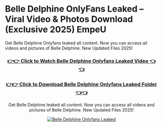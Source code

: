 # Belle Delphine OnlyFans Leaked – Viral Video & Photos Download (Exclusive 2025) EmpeU

Get Belle Delphine Onlyfans leaked all content. Now you can access all videos and pictures of Belle Delphine. New Updated Files 2025!  
<div align="center">
  
### [👉👉 Click to Watch Belle Delphine Onlyfans Leaked Video 👈👈](https://links2leaks.com/belledelphine)  
### [👉👉 Click to Download Belle Delphine Onlyfans Leaked Folder 👈👈](https://links2leaks.com/belledelphine)  

Get Belle Delphine leaked all content. Now you can access all videos and pictures of Belle Delphine. New Updated Files 2025!  

[![Belle Delphine Onlyfans Leaked](https://i.ibb.co/93hzkbrt/l2l.gif)](https://links2leaks.com/belledelphine)  

</div>

